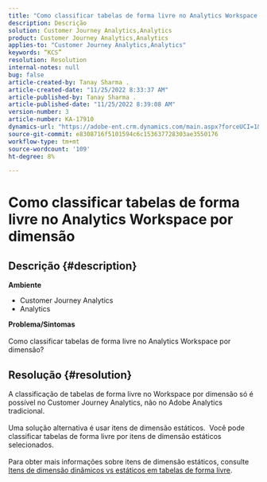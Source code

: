 ```yaml
---
title: "Como classificar tabelas de forma livre no Analytics Workspace por dimensão"
description: Descrição
solution: Customer Journey Analytics,Analytics
product: Customer Journey Analytics,Analytics
applies-to: "Customer Journey Analytics,Analytics"
keywords: “KCS”
resolution: Resolution
internal-notes: null
bug: false
article-created-by: Tanay Sharma .
article-created-date: "11/25/2022 8:33:37 AM"
article-published-by: Tanay Sharma .
article-published-date: "11/25/2022 8:39:08 AM"
version-number: 3
article-number: KA-17910
dynamics-url: "https://adobe-ent.crm.dynamics.com/main.aspx?forceUCI=1&pagetype=entityrecord&etn=knowledgearticle&id=c221f6d8-9b6c-ed11-9561-6045bd006e5a"
source-git-commit: e8308716f5101594c6c153637728303ae3550176
workflow-type: tm+mt
source-wordcount: '109'
ht-degree: 8%

---
```


# Como classificar tabelas de forma livre no Analytics Workspace por dimensão

## Descrição {#description}

<b>Ambiente</b>
- Customer Journey Analytics
- Analytics



<b>Problema/Sintomas</b><br><br>Como classificar tabelas de forma livre no Analytics Workspace por dimensão?<br>

## Resolução {#resolution}

A classificação de tabelas de forma livre no Workspace por dimensão só é possível no Customer Journey Analytics, não no Adobe Analytics tradicional.<br> <br>Uma solução alternativa é usar itens de dimensão estáticos.  Você pode classificar tabelas de forma livre por itens de dimensão estáticos selecionados.<br> <br>Para obter mais informações sobre itens de dimensão estáticos, consulte [Itens de dimensão dinâmicos vs estáticos em tabelas de forma livre](https://experienceleague.adobe.com/docs/analytics/analyze/analysis-workspace/visualizations/freeform-table/column-row-settings/manual-vs-dynamic-rows.html?lang=en).